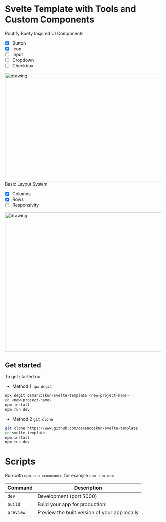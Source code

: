 # Svelte Template with Tools and Custom Components
 Routify
 Buefy Inspired UI Components
- [x] Button   
- [x] Icon   
- [ ] Input
- [ ] Dropdown
- [ ] Checkbox
<img src="https://i.imgur.com/gSuetI1.png" alt="drawing" width="600px" height="350px"/>
 Basic Layout System

- [x] Columns   
- [x] Rows  
- [ ] Responsivity
<img src="https://i.imgur.com/61sBu9J.png" alt="drawing" width="600px" height="450px"/>

## Get started

To get started run:
* Method 1 `npx degit`
```sh
npx degit osmancoskun/svelte-template <new-project-name>
cd <new-project-name>
npm install
npm run dev
```
* Method 2 `git clone`
```sh
git clone https://www.github.com/osmancoskun/svelte-template
cd svelte-template
npm install
npm run dev
```
# Scripts

Run with `npm run <command>`, for example `npm run dev`

| Command   | Description                                   |
|-----------|-----------------------------------------------|
| `dev`     | Development (port 5000)                       |
| `build`   | Build your app for production!                |
| `preview` | Preview the built version of your app locally |
